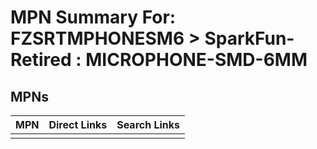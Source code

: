 



# MPN Summary For: FZSRTMPHONESM6 > SparkFun-Retired : MICROPHONE-SMD-6MM

## MPNs
  

|MPN|Direct Links|Search Links|
| :--- | :--- | :--- |
||||
